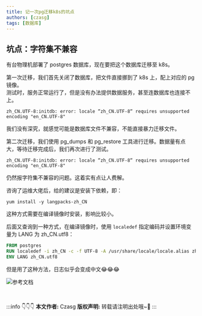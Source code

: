 ```yaml
---
title: 记一次pg迁移k8s的坑点
authors: [czasg]
tags: [数据库]
---
```


<!--truncate-->

## 坑点：字符集不兼容
有台物理机部署了 postgres 数据库，现在要把这个数据库迁移至 k8s。

第一次迁移，我们首先关闭了数据库，把文件直接挪到了 k8s 上，配上对应的 pg 镜像。    
测试时，服务正常运行了，但是没有办法提供数据服务，甚至连数据库也连接不上。
```text title="连接报错"
zh_CN.UTF-8:initdb: error: locale “zh_CN.UTF-8“ requires unsupported encoding "en_CN.UTF-8"
```
我们没有深究，就感觉可能是数据库文件不兼容，不能直接暴力迁移文件。

第二次迁移，我们使用 pg_dumps 和 pg_restore 工具进行迁移。数据量有点大，等待迁移完成后，我们再次进行了测试。
```text title="连接报错"
zh_CN.UTF-8:initdb: error: locale “zh_CN.UTF-8“ requires unsupported encoding "en_CN.UTF-8"
```
仍然报字符集不兼容的问题。这着实有点让人费解。

咨询了运维大佬后，给的建议是安装下依赖，即：
```shell script
yum install -y langpacks-zh_CN
```
这种方式需要在编译镜像时安装，影响比较小。

后面又查询到一种方式，在编译镜像时，使用 `localedef` 指定编码并设置环境变量为 LANG 为 zh_CN.utf8：
```dockerfile
FROM postgres
RUN localedef -i zh_CN -c -f UTF-8 -A /usr/share/locale/locale.alias zh_CN.UTF-8
ENV LANG zh_CN.utf8
```
但是用了这种方法，日志似乎会变成中文😂😂😂

![参考文档](https://serverfault.com/questions/1074738/docker-postgresql-change-database-encoding-to-utf-8/1074756)

<br/>

:::info 👇👇👇
**本文作者:** Czasg
**版权声明:** 转载请注明出处哦~👮‍
:::